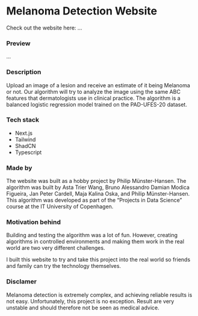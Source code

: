 # Melanoma Detection Website
Check out the website here: ...

### Preview
...

### Description
Upload an image of a lesion and receive an estimate of it being Melanoma or not. Our algorithm will try to analyze the image using the same ABC features that dermatologists use in clinical practice.
The algorithm is a balanced logistic regression model trained on the PAD-UFES-20 dataset.

### Tech stack
- Next.js
- Tailwind
- ShadCN
- Typescript

### Made by
The website was built as a hobby project by Philip Münster-Hansen.
The algorithm was built by Asta Trier Wang, Bruno Alessandro Damian Modica Figueira, Jan Peter Cardell, Maja Kalina Oska, and Philip Münster-Hansen. This algorithm was developed as part of the “Projects in Data Science” course at the IT University of Copenhagen.

### Motivation behind
Building and testing the algorithm was a lot of fun. However, creating algorithms in controlled environments and making them work in the real world are two very different challenges.

I built this website to try and take this project into the real world so friends and family can try the technology themselves.

### Disclamer
Melanoma detection is extremely complex, and achieving reliable results is not easy. Unfortunately, this project is no exception. Result are very unstable and should therefore not be seen as medical advice.
